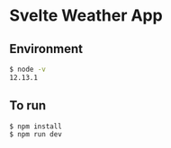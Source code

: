 # Svelte Weather App

## Environment

```sh
$ node -v
12.13.1
```

## To run

```
$ npm install
$ npm run dev
```